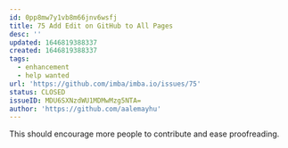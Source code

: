 ```yaml
---
id: 0pp8mw7y1vb8m66jnv6wsfj
title: 75 Add Edit on GitHub to All Pages
desc: ''
updated: 1646819388337
created: 1646819388337
tags:
  - enhancement
  - help wanted
url: 'https://github.com/imba/imba.io/issues/75'
status: CLOSED
issueID: MDU6SXNzdWU1MDMwMzg5NTA=
author: 'https://github.com/aalemayhu'
---
```

This should encourage more people to contribute and ease proofreading.
